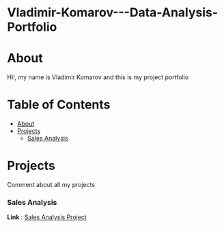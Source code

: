 # Vladimir-Komarov---Data-Analysis-Portfolio

# About 

Hi!, my name is Vladimir Komarov and this is my project portfolio 


# Table of Contents
- [About](#section-1)
- [Projects](#section-2)
  - [Sales Analysis](#subsection-21)
<!-- The rest of your content goes here -->


# Projects
 Comment about all my projects 
### Sales Analysis
**Link** : [Sales Analysis Project](https://github.com/BuravV/Vladimir-Komarov---Data-Analysis-Portfolio/tree/main/Sales%20Analysis)



